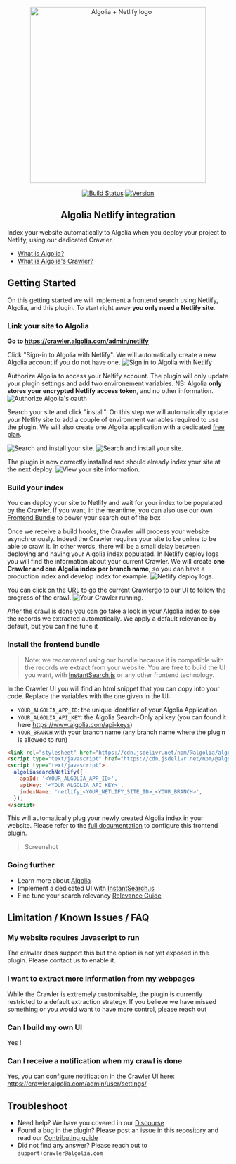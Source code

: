 <p align="center">
  <a href="https://crawler.algolia.com/admin/netlify" target="_blank" rel="noopener noreferrer">
    <img width="400" src="/logo.png" alt="Algolia + Netlify logo">
  </a>
</p>
<p align="center">
  <a href="https://circleci.com/gh/algolia/algoliasearch-netlify/tree/master"><img src="https://img.shields.io/circleci/build/gh/algolia/algoliasearch-netlify/master" alt="Build Status"></a>
  <a href="https://www.npmjs.com/package/@algolia/netlify-plugin-crawler"><img src="https://img.shields.io/npm/v/algolia/netlify-plugin-crawler" alt="Version"></a>
</p>

<h2 align="center">Algolia Netlify integration</h2>

Index your website automatically to Algolia when you deploy your project to Netlify, using our dedicated Crawler.

- [What is Algolia?](https://www.algolia.com/doc/guides/getting-started/what-is-algolia/)
- [What is Algolia's Crawler?](https://www.algolia.com/doc/tools/crawler/getting-started/overview/)

## Getting Started

On this getting started we will implement a frontend search using Netlify, Algolia, and this plugin.
To start right away **you only need a Netlify site**.

### Link your site to Algolia

**Go to <https://crawler.algolia.com/admin/netlify>**

Click "Sign-in to Algolia with Netlify".
We will automatically create a new Algolia account if you do not have one.
<img src="/docs/screenshots/screely-1601375945482.png?raw=true" alt="Sign in to Algolia with Netlify">

Authorize Algolia to access your Neltify account.
The plugin will only update your plugin settings and add two environement variables.
NB: Algolia **only stores your encrypted Netlify access token**, and no other information.
<img src="/docs/screenshots/screely-1601375955283.png?raw=true" alt="Authorize Algolia's oauth">

Search your site and click "install".
On this step we will automatically update your Netlify site to add a couple of environment variables required to use the plugin.
We will also create one Algolia application with a dedicated [free plan](https://www.algolia.com/pricing/).

<img src="/docs/screenshots/screely-1601375970172.png?raw=true" alt="Search and install your site.">
<img src="/docs/screenshots/screely-1601375981021.png?raw=true" alt="Search and install your site.">

The plugin is now correctly installed and should already index your site at the next deploy.
<img src="/docs/screenshots/screely-1601375010606.png?raw=true" alt="View your site information.">

### Build your index

You can deploy your site to Netlify and wait for your index to be populated by the Crawler.
If you want, in the meantime, you can also use our own [Frontend Bundle](#install-the-frontend-bundle) to power your search out of the box

Once we receive a build hooks, the Crawler will process your website asynchronously. Indeed the Crawler requires your site to be online to be able to crawl it. In other words, there will be a small delay between deploying and having your Algolia index populated.
In Netlify deploy logs you will find the information about your current Crawler.
We will create **one Crawler and one Algolia index per branch name**, so you can have a production index and develop index for example.
<img src="/docs/screenshots/screely-1601381176485.png?raw=true" alt="Netlify deploy logs.">

You can click on the URL to go the current Crawlergo to our UI to follow the progress of the crawl.
<img src="/docs/screenshots/screely-1601381447204.png?raw=true" alt="Your Crawler running.">

After the crawl is done you can go take a look in your Algolia index to see the records we extracted automatically.
We apply a default relevance by default, but you can fine tune it

### Install the frontend bundle

> Note: we recommend using our bundle because it is compatible with the records we extract from your website.
> You are free to build the UI you want, with [InstantSearch.js](https://www.algolia.com/doc/guides/building-search-ui/what-is-instantsearch/js/) or any other frontend technology.

In the Crawler UI you will find an html snippet that you can copy into your code.
Replace the variables with the one given in the UI:

- `YOUR_ALGOLIA_APP_ID`: the unique identifier of your Algolia Application
- `YOUR_ALGOLIA_API_KEY`: the Algolia Search-Only api key (you can found it here <https://www.algolia.com/api-keys>)
- `YOUR_BRANCH` with your branch name (any branch name where the plugin is allowed to run)

```html
<link rel="stylesheet" href="https://cdn.jsdelivr.net/npm/@algolia/algoliasearch-netlify-frontend/dist/algoliasearchNetlify.css" />
<script type="text/javascript" href="https://cdn.jsdelivr.net/npm/@algolia/algoliasearch-netlify-frontend/dist/algoliasearchNetlify.js"></script>
<script type="text/javascript">
  algoliasearchNetlify({
    appId: '<YOUR_ALGOLIA_APP_ID>',
    apiKey: '<YOUR_ALGOLIA_API_KEY>',
    indexName: 'netlify_<YOUR_NETLIFY_SITE_ID>_<YOUR_BRANCH>',
  });
</script>
```

This will automatically plug your newly created Algolia index in your website.
Please refer to the [full documentation](https://github.com/algolia/algoliasearch-netlify/tree/master/frontend) to configure this frontend plugin.

> Screenshot

### Going further

- Learn more about [Algolia](https://www.algolia.com/doc/)
- Implement a dedicated UI with [InstantSearch.js](https://www.algolia.com/doc/guides/building-search-ui/what-is-instantsearch/js/)
- Fine tune your search relevancy [Relevance Guide](https://www.algolia.com/doc/guides/managing-results/relevance-overview/)

## Limitation / Known Issues / FAQ

### My website requires Javascript to run

The crawler does support this but the option is not yet exposed in the plugin.
Please contact us to enable it.

### I want to extract more information from my webpages

While the Crawler is extremely customisable, the plugin is currently restricted to a default extraction strategy.
If you believe we have missed something or you would want to have more control, please reach out

### Can I build my own UI

Yes !

### Can I receive a notification when my crawl is done

Yes, you can configure notification in the Crawler UI here: <https://crawler.algolia.com/admin/user/settings/>

## Troubleshoot

- Need help? We have you covered in our [Discourse](https://discourse.algolia.com/c/netlify/28)
- Found a bug in the plugin? Please post an issue in this repository and read our [Contributing guide](/CONTRIBUTING.md)
- Did not find any answer? Please reach out to `support+crawler@algolia.com`
